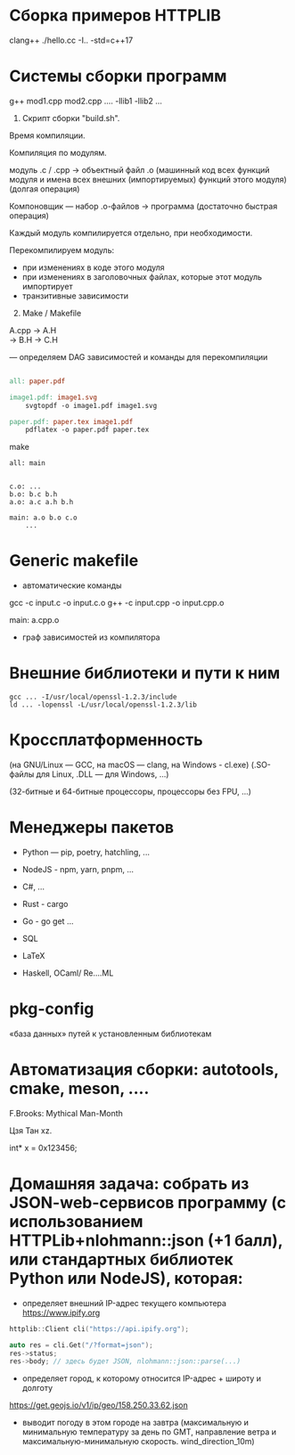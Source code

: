 # Сборка примеров HTTPLIB

clang++ ./hello.cc -I.. -std=c++17

# Системы сборки программ

g++ mod1.cpp mod2.cpp .... -llib1 -llib2 ...

1. Скрипт сборки "build.sh".

Время компиляции.

Компиляция по модулям.

модуль .c / .cpp -> объектный файл .o (машинный код всех функций модуля и имена всех внешних (импортируемых) функций этого модуля) (долгая операция)

Компоновщик — набор .o-файлов -> программа (достаточно быстрая операция)

Каждый модуль компилируется отдельно, при необходимости.

Перекомпилируем модуль:
- при изменениях в коде этого модуля
- при изменениях в заголовочных файлах, которые этот модуль импортирует
- транзитивные зависимости

2. Make / Makefile

A.cpp -> A.H \
      -> B.H -> C.H

— определяем DAG зависимостей и команды для перекомпиляции

```makefile

all: paper.pdf

image1.pdf: image1.svg
    svgtopdf -o image1.pdf image1.svg

paper.pdf: paper.tex image1.pdf
    pdflatex -o paper.pdf paper.tex
```

make

```
all: main


c.o: ...
b.o: b.c b.h
a.o: a.c a.h b.h

main: a.o b.o c.o
    ...
```

# Generic makefile
- автоматические команды

gcc -c input.c -o input.c.o
g++ -c input.cpp -o input.cpp.o

main: a.cpp.o

- граф зависимостей из компилятора

# Внешние библиотеки и пути к ним

```
gcc ... -I/usr/local/openssl-1.2.3/include
ld ... -lopenssl -L/usr/local/openssl-1.2.3/lib
```

# Кроссплатформенность

(на GNU/Linux — GCC, на macOS — clang, на Windows - cl.exe)
(.SO-файлы для Linux, .DLL — для Windows, ...)

(32-битные и 64-битные процессоры, процессоры без FPU, ...)

# Менеджеры пакетов

- Python — pip, poetry, hatchling, ...
- NodeJS - npm, yarn, pnpm, ...
- C#, ...
- Rust - cargo
- Go - go get ...
- SQL
- LaTeX

- Haskell, OCaml/ Re....ML

# pkg-config 
«база данных» путей к установленным библиотекам

# Автоматизация сборки: autotools, cmake, meson, ....

F.Brooks: Mythical Man-Month

Цзя Тан xz.


int* x = 0x123456;


# Домашняя задача: собрать из JSON-web-сервисов программу (с использованием HTTPLib+nlohmann::json (+1 балл), или стандартных библиотек Python или NodeJS), которая:
- определяет внешний IP-адрес текущего компьютера
https://www.ipify.org

```c++
httplib::Client cli("https://api.ipify.org");

auto res = cli.Get("/?format=json");
res->status;
res->body; // здесь будет JSON, nlohmann::json::parse(...)
```

- определяет город, к которому относится IP-адрес + широту и долготу

https://get.geojs.io/v1/ip/geo/158.250.33.62.json

- выводит погоду в этом городе на завтра (максимальную и минимальную температуру за день по GMT, направление ветра и максимальную-минимальную скорость. wind_direction_10m)

